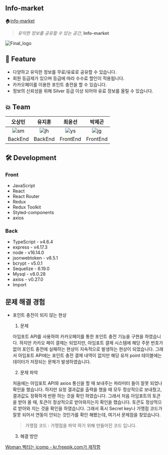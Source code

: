 ## Info-market
🏠[info-market](http://info-market-client.s3-website.ap-northeast-2.amazonaws.com/)
> *유익한 정보를 공유할 수 있는 공간*,  **Info-market**

![Final_logo](https://user-images.githubusercontent.com/16861050/167562261-b37d5433-d050-4658-a833-757973a1de87.png)


## 🌟 Feature
* 다양하고 유익한 정보를 무료/유료로 공유할 수 있습니다.
* 회원 등급제가 있으며 등급에 따라 수수료 할인이 적용됩니다.
* 카카오페이를 이용한 포인트 충전을 할 수 있습니다.
* 정보의 신뢰성을 위해 Silver 등급 이상 되어야 유료 정보를 올릴 수 있습니다.

## :boom: Team 
|오상민|유지훈|최윤선|박제곤|
|:---:|:---:|:---:|:---:|
|![sm](https://user-images.githubusercontent.com/16861050/167568676-8c6d154e-e6f4-419a-889e-18653d217872.PNG)|![jh](https://user-images.githubusercontent.com/16861050/167568735-4a5d3963-41fd-42db-9c4a-61681240e224.PNG)|![ys](https://user-images.githubusercontent.com/16861050/167568757-9ff7bda1-a044-4270-8b40-d0b58afb3471.PNG)|![jg](https://user-images.githubusercontent.com/16861050/167568784-fd80cbe6-1427-4bab-87ba-15393fd7fa93.PNG)|
|BackEnd|BackEnd|FrontEnd|FrontEnd|

## 🛠️ Development
### Front
* JavaScript
* React
* React Router
* Redux
* Redux Toolkit
* Styled-components
* axios

### Back
* TypeScript - v4.6.4
* express - v4.17.3
* node - v16.14.0
* jsonwebtoken - v8.5.1
* bcrypt - v5.0.1
* Sequelize - 6.19.0
* Mysql - v8.0.28
* axios - v0.27.0
* Import


## 문제 해결 경험

* 포인트 충전이 되지 않는 현상

  1. 문제 
  
  아임포트 API를 사용하여 카카오페이를 통한 포인트 충전 기능을 구현을 하였습니다. 하지만 카카오 페이 결제는 되었지만, 아임포트 결제 시스템에 해당 주문 번호가 없어 포인트 충전에 실패하는 현상이 지속적으로 발생하는 현상이 되었습니다. 그래서 아임포트 API에는 포인트 충전 결제 내역이 없지만 해당 유저 point 테이블에는 데이터가 저장되는 문제가 발생하였습니다.
  
  2. 문제 파악
  
  처음에는 아임포트 API와 axios 통신을 할 때 보내주는 파라미터 들이 잘못 되었나 확인을 했습니다. 하지만 요청 결과값을 출력을 했을 때 모두 정상적으로 보내줬고, 결과값도 정확하게 반환 하는 것을 확인 하였습니다. 그래서 처음 아임포트의 토큰을 받아 올 때, 토큰이 정상적으로 받아와지는지 확인을 했습니다. 토큰도 정상적으로 받아와 지는 것을 확인을 하였습니다. 그래서 혹시 Secret key나 가맹점 코드가 잘못 되어서 연동이 안되는 것인가를 확인 해봤는데, 여기서 문제점을 찾았습니다.
  
  > 가맹점 코드 : 가맹점을 파악 하기 위해 만들어진 코드 입니다.
  
  3. 해결 방안
  
  

<a href="https://kr.freepik.com/vectors/woman">Woman 벡터는 jcomp - kr.freepik.com가 제작함</a>

